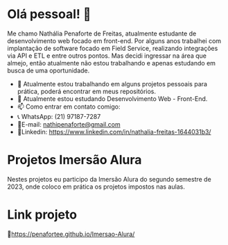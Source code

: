 # Olá pessoal! 👋

Me chamo Nathália Penaforte de Freitas, atualmente estudante de desenvolvimento web focado em front-end.
Por alguns anos trabalhei com implantação de software focado em Field Service, realizando integrações via API e ETL e entre outros pontos.
Mas decidi ingressar na área que almejo, então atualmente não estou trabalhando e apenas estudando em busca de uma oportunidade.

- 🔭 Atualmente estou trabalhando em alguns projetos pessoais para prática, poderá encontrar em meus repositórios.
- 🌱 Atualmente estou estudando Desenvolvimento Web - Front-End.
- 📫 Como entrar em contato comigo:
- 📞 WhatsApp: (21) 97187-7287
- 📧E-mail: nathipenaforte@gmail.com
- 📌Linkedin: https://www.linkedin.com/in/nathalia-freitas-1644031b3/

# Projetos Imersão Alura

Nestes projetos eu participo da Imersão Alura do segundo semestre de 2023, onde coloco em prática os projetos impostos nas aulas.

# Link projeto

📌https://penafortee.github.io/Imersao-Alura/
